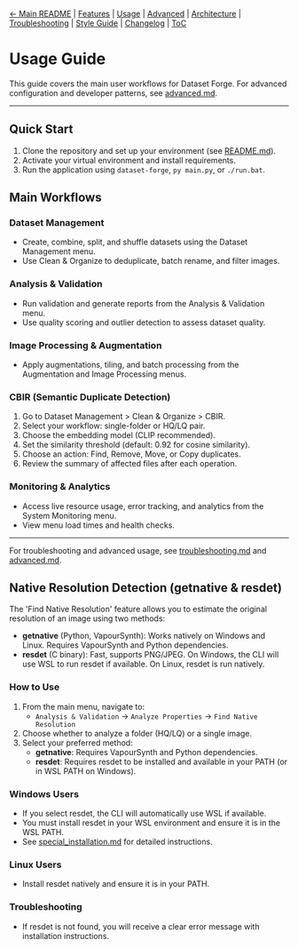 [← Main README](../README.md) | [Features](features.md) | [Usage](usage.md) | [Advanced](advanced.md) | [Architecture](architecture.md) | [Troubleshooting](troubleshooting.md) | [Style Guide](style_guide.md) | [Changelog](changelog.md) | [ToC](toc.md)

# Usage Guide

This guide covers the main user workflows for Dataset Forge. For advanced configuration and developer patterns, see [advanced.md](advanced.md).

---

## Quick Start

1. Clone the repository and set up your environment (see [README.md](../README.md)).
2. Activate your virtual environment and install requirements.
3. Run the application using `dataset-forge`, `py main.py`, or `./run.bat`.

## Main Workflows

### Dataset Management

- Create, combine, split, and shuffle datasets using the Dataset Management menu.
- Use Clean & Organize to deduplicate, batch rename, and filter images.

### Analysis & Validation

- Run validation and generate reports from the Analysis & Validation menu.
- Use quality scoring and outlier detection to assess dataset quality.

### Image Processing & Augmentation

- Apply augmentations, tiling, and batch processing from the Augmentation and Image Processing menus.

### CBIR (Semantic Duplicate Detection)

1. Go to Dataset Management > Clean & Organize > CBIR.
2. Select your workflow: single-folder or HQ/LQ pair.
3. Choose the embedding model (CLIP recommended).
4. Set the similarity threshold (default: 0.92 for cosine similarity).
5. Choose an action: Find, Remove, Move, or Copy duplicates.
6. Review the summary of affected files after each operation.

### Monitoring & Analytics

- Access live resource usage, error tracking, and analytics from the System Monitoring menu.
- View menu load times and health checks.

---

For troubleshooting and advanced usage, see [troubleshooting.md](troubleshooting.md) and [advanced.md](advanced.md).

## Native Resolution Detection (getnative & resdet)

The 'Find Native Resolution' feature allows you to estimate the original resolution of an image using two methods:

- **getnative** (Python, VapourSynth): Works natively on Windows and Linux. Requires VapourSynth and Python dependencies.
- **resdet** (C binary): Fast, supports PNG/JPEG. On Windows, the CLI will use WSL to run resdet if available. On Linux, resdet is run natively.

### How to Use
1. From the main menu, navigate to:
   - `Analysis & Validation` → `Analyze Properties` → `Find Native Resolution`
2. Choose whether to analyze a folder (HQ/LQ) or a single image.
3. Select your preferred method:
   - **getnative**: Requires VapourSynth and Python dependencies.
   - **resdet**: Requires resdet to be installed and available in your PATH (or in WSL PATH on Windows).

### Windows Users
- If you select resdet, the CLI will automatically use WSL if available.
- You must install resdet in your WSL environment and ensure it is in the WSL PATH.
- See [special_installation.md](special_installation.md) for detailed instructions.

### Linux Users
- Install resdet natively and ensure it is in your PATH.

### Troubleshooting
- If resdet is not found, you will receive a clear error message with installation instructions.
